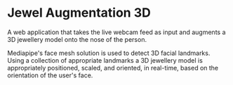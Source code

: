 # Jewel Augmentation 3D
A web application that takes the live webcam feed as input and augments a 3D jewellery model onto the nose of the person.

Mediapipe's face mesh solution is used to detect 3D facial landmarks. Using a collection of appropriate landmarks a 3D jewellery model is appropriately positioned, scaled, and oriented, in real-time, based on the orientation of the user's face.